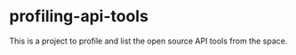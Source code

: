 # profiling-api-tools
This is a project to profile and list the open source API tools from the space.
